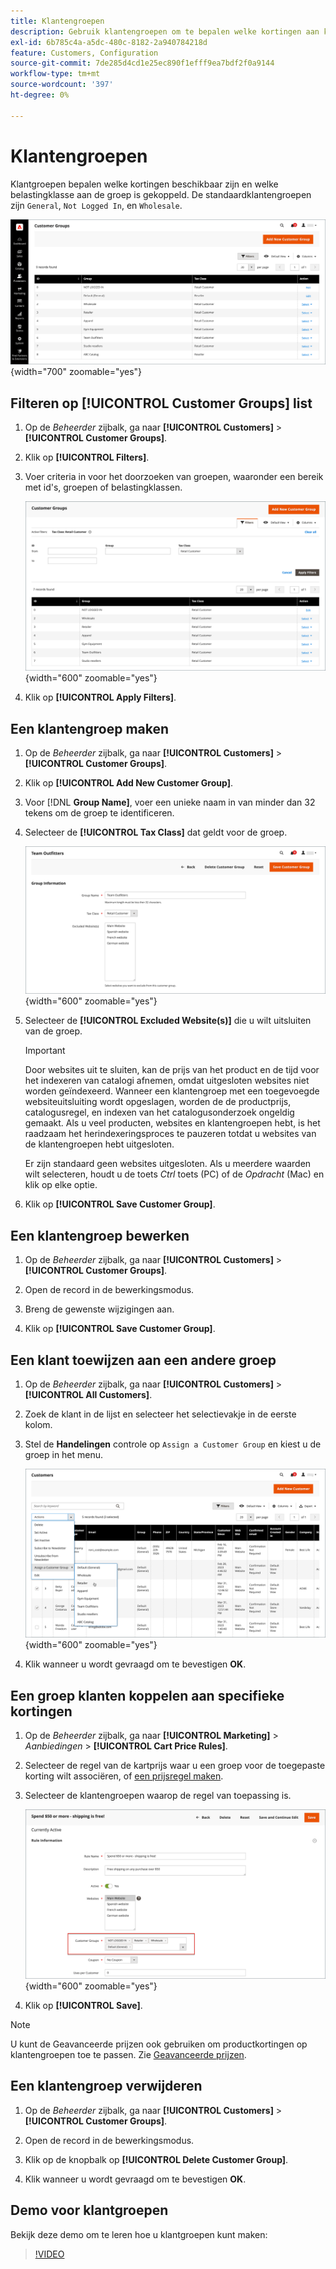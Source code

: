 ```yaml
---
title: Klantengroepen
description: Gebruik klantengroepen om te bepalen welke kortingen aan klanten beschikbaar zijn die aan een groep en de belastingklasse worden toegewezen die met de groep wordt geassocieerd.
exl-id: 6b785c4a-a5dc-480c-8182-2a940784218d
feature: Customers, Configuration
source-git-commit: 7de285d4cd1e25ec890f1efff9ea7bdf2f0a9144
workflow-type: tm+mt
source-wordcount: '397'
ht-degree: 0%

---
```


# Klantengroepen

Klantgroepen bepalen welke kortingen beschikbaar zijn en welke belastingklasse aan de groep is gekoppeld. De standaardklantengroepen zijn `General`, `Not Logged In`, en `Wholesale`.

![Klantengroepen](assets/customer-groups.png){width="700" zoomable="yes"}

## Filteren op [!UICONTROL Customer Groups] list

1. Op de _Beheerder_ zijbalk, ga naar **[!UICONTROL Customers]** > **[!UICONTROL Customer Groups]**.

1. Klik op **[!UICONTROL Filters]**.

1. Voer criteria in voor het doorzoeken van groepen, waaronder een bereik met id&#39;s, groepen of belastingklassen.

   ![Filteropties](assets/groups-filters.png){width="600" zoomable="yes"}

1. Klik op **[!UICONTROL Apply Filters]**.

## Een klantengroep maken

1. Op de _Beheerder_ zijbalk, ga naar **[!UICONTROL Customers]** > **[!UICONTROL Customer Groups]**.

1. Klik op **[!UICONTROL Add New Customer Group]**.

1. Voor [!DNL **Group Name]**, voer een unieke naam in van minder dan 32 tekens om de groep te identificeren.

1. Selecteer de **[!UICONTROL Tax Class]** dat geldt voor de groep.

   ![Groepsgegevens](assets/group-information.png){width="600" zoomable="yes"}

1. Selecteer de **[!UICONTROL Excluded Website(s)]** die u wilt uitsluiten van de groep.

   >[!IMPORTANT]
   >
   >Door websites uit te sluiten, kan de prijs van het product en de tijd voor het indexeren van catalogi afnemen, omdat uitgesloten websites niet worden geïndexeerd. Wanneer een klantengroep met een toegevoegde websiteuitsluiting wordt opgeslagen, worden de de productprijs, catalogusregel, en indexen van het catalogusonderzoek ongeldig gemaakt. Als u veel producten, websites en klantengroepen hebt, is het raadzaam het herindexeringsproces te pauzeren totdat u websites van de klantengroepen hebt uitgesloten.

   Er zijn standaard geen websites uitgesloten. Als u meerdere waarden wilt selecteren, houdt u de toets _Ctrl_ toets (PC) of de _Opdracht_ (Mac) en klik op elke optie.

1. Klik op **[!UICONTROL Save Customer Group]**.

## Een klantengroep bewerken

1. Op de _Beheerder_ zijbalk, ga naar **[!UICONTROL Customers]** > **[!UICONTROL Customer Groups]**.

1. Open de record in de bewerkingsmodus.

1. Breng de gewenste wijzigingen aan.

1. Klik op **[!UICONTROL Save Customer Group]**.

## Een klant toewijzen aan een andere groep

1. Op de _Beheerder_ zijbalk, ga naar **[!UICONTROL Customers]** > **[!UICONTROL All Customers]**.

1. Zoek de klant in de lijst en selecteer het selectievakje in de eerste kolom.

1. Stel de **Handelingen** controle op `Assign a Customer Group` en kiest u de groep in het menu.

   ![Een klantengroep toewijzen](assets/group-assign.png){width="600" zoomable="yes"}

1. Klik wanneer u wordt gevraagd om te bevestigen **OK**.

## Een groep klanten koppelen aan specifieke kortingen

1. Op de _Beheerder_ zijbalk, ga naar **[!UICONTROL Marketing]** > _Aanbiedingen_ > **[!UICONTROL Cart Price Rules]**.

1. Selecteer de regel van de kartprijs waar u een groep voor de toegepaste korting wilt associëren, of [een prijsregel maken](../merchandising-promotions/price-rules-catalog.md).

1. Selecteer de klantengroepen waarop de regel van toepassing is.

   ![Klantengroep naar specifieke kortingen](assets/group-discount.png){width="600" zoomable="yes"}

1. Klik op **[!UICONTROL Save]**.

>[!NOTE]
>
> U kunt de Geavanceerde prijzen ook gebruiken om productkortingen op klantengroepen toe te passen. Zie [Geavanceerde prijzen](../catalog/product-price-group.md).

## Een klantengroep verwijderen

1. Op de _Beheerder_ zijbalk, ga naar **[!UICONTROL Customers]** > **[!UICONTROL Customer Groups]**.

1. Open de record in de bewerkingsmodus.

1. Klik op de knopbalk op **[!UICONTROL Delete Customer Group]**.

1. Klik wanneer u wordt gevraagd om te bevestigen **OK**.

## Demo voor klantgroepen

Bekijk deze demo om te leren hoe u klantgroepen kunt maken:

>[!VIDEO](https://video.tv.adobe.com/v/343660/?quality=12)
